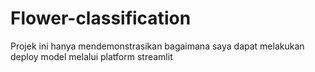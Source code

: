 # Flower-classification
Projek ini hanya mendemonstrasikan bagaimana saya dapat melakukan deploy model melalui platform streamlit
